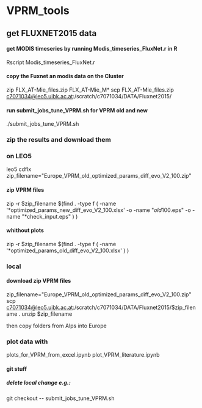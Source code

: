 # VPRM_tools

## get FLUXNET2015 data

#### get MODIS timeseries by running Modis_timeseries_FluxNet.r in R
Rscript Modis_timeseries_FluxNet.r

#### copy the Fuxnet an modis data on the Cluster
zip FLX_AT-Mie_files.zip  FLX_AT-Mie_M* 
scp FLX_AT-Mie_files.zip c7071034@leo5.uibk.ac.at:/scratch/c7071034/DATA/Fluxnet2015/

#### run submit_jobs_tune_VPRM.sh for VPRM old and new
./submit_jobs_tune_VPRM.sh

### zip the results and download them 
### on LEO5
leo5
cdflx
zip_filename="Europe_VPRM_old_optimized_params_diff_evo_V2_100.zip"
#### zip VPRM files
zip -r $zip_filename $(find . -type f \( -name '*optimized_params_new_diff_evo_V2_100.xlsx' -o -name "*old*100.eps" -o -name "*check_input.eps" \) )
#### whithout plots
zip -r $zip_filename $(find . -type f \( -name '*optimized_params_old_diff_evo_V2_100.xlsx'  \) )

### local
#### download zip VPRM files
zip_filename="Europe_VPRM_old_optimized_params_diff_evo_V2_100.zip"
scp c7071034@leo5.uibk.ac.at:/scratch/c7071034/DATA/Fluxnet2015/$zip_filename .
unzip $zip_filename

then copy folders from Alps into Europe

### plot data with 
plots_for_VPRM_from_excel.ipynb
plot_VPRM_literature.ipynb

#### git stuff
##### delete local change e.g.:
git checkout -- submit_jobs_tune_VPRM.sh